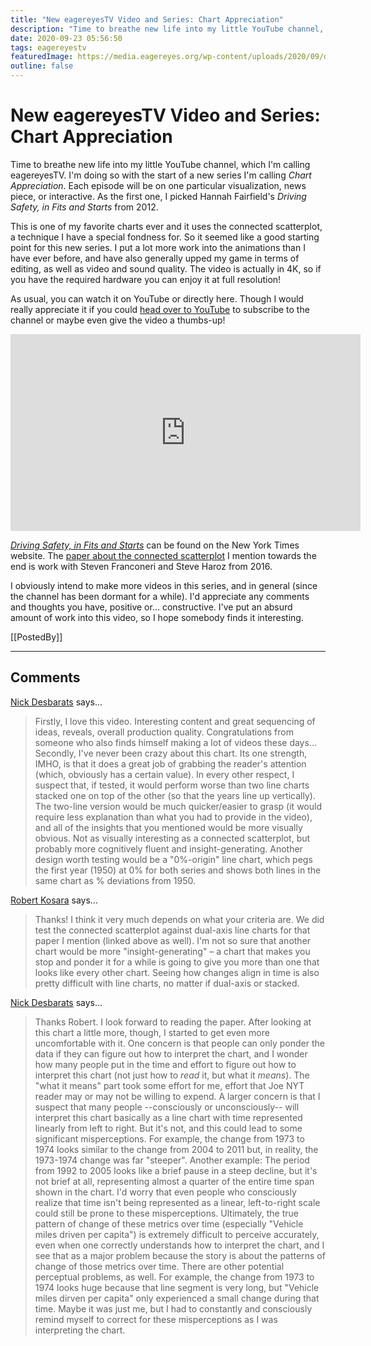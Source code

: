 ```yaml
---
title: "New eagereyesTV Video and Series: Chart Appreciation"
description: "Time to breathe new life into my little YouTube channel, which I'm calling eagereyesTV. I'm doing so with the start of a new series I'm calling Chart Appreciation. Each episode will be on one particular visualization, news piece, or interactive. As the first one, I picked Hannah Fairfield's Driving Safety, in Fits and Starts from 2012."
date: 2020-09-23 05:56:50
tags: eagereyestv
featuredImage: https://media.eagereyes.org/wp-content/uploads/2020/09/driving-safety-thumbnail.png
outline: false
---
```


# New eagereyesTV Video and Series: Chart Appreciation

Time to breathe new life into my little YouTube channel, which I'm calling eagereyesTV. I'm doing so with the start of a new series I'm calling <em>Chart Appreciation</em>. Each episode will be on one particular visualization, news piece, or interactive. As the first one, I picked Hannah Fairfield's <em>Driving Safety, in Fits and Starts</em> from 2012.

This is one of my favorite charts ever and it uses the connected scatterplot, a technique I have a special fondness for. So it seemed like a good starting point for this new series. I put a lot more work into the animations than I have ever before, and have also generally upped my game in terms of editing, as well as video and sound quality. The video is actually in 4K, so if you have the required hardware you can enjoy it at full resolution!

As usual, you can watch it on YouTube or directly here. Though I would really appreciate it if you could <a href="https://www.youtube.com/watch?v=ftqNuw9H7h8">head over to YouTube</a> to subscribe to the channel or maybe even give the video a thumbs-up!

<p align="center"><iframe width="560" height="315" src="https://www.youtube.com/embed/ftqNuw9H7h8?si=jFYb8vRx9-5Aqvoh" title="YouTube video player" frameborder="0" allow="accelerometer; autoplay; clipboard-write; encrypted-media; gyroscope; picture-in-picture; web-share" allowfullscreen></iframe></p>

<a href="https://archive.nytimes.com/www.nytimes.com/interactive/2012/09/17/science/driving-safety-in-fits-and-starts.html"><em>Driving Safety, in Fits and Starts</em></a> can be found on the New York Times website. The <a href="/papers/the-connected-scatterplot-for-presenting-paired-time-series" data-type="post" data-id="9076">paper about the connected scatterplot</a> I mention towards the end is work with Steven Franconeri and Steve Haroz from 2016. 

I obviously intend to make more videos in this series, and in general (since the channel has been dormant for a while). I'd appreciate any comments and thoughts you have, positive or… constructive. I've put an absurd amount of work into this video, so I hope somebody finds it interesting.

[[PostedBy]]

<aside class="comments">

---
## Comments

<a href="https://www.practicalreporting.com" rel="nofollow noopener" target="_blank">Nick Desbarats</a> says…
>	Firstly, I love this video. Interesting content and great sequencing of ideas, reveals, overall production quality. Congratulations from someone who also finds himself making a lot of videos these days...
>	Secondly, I've never been crazy about this chart. Its one strength, IMHO, is that it does a great job of grabbing the reader's attention (which, obviously has a certain value). In every other respect, I suspect that, if tested, it would perform worse than two line charts stacked one on top of the other (so that the years line up vertically). The two-line version would be much quicker/easier to grasp (it would require less explanation than what you had to provide in the video), and all of the insights that you mentioned would be more visually obvious. Not as visually interesting as a connected scatterplot, but probably more cognitively fluent and insight-generating. Another design worth testing would be a "0%-origin" line chart, which pegs the first year (1950) at 0% for both series and shows both lines in the same chart as % deviations from 1950.

<a href="/about" rel="nofollow noopener" target="_blank">Robert Kosara</a> says…
>	Thanks! I think it very much depends on what your criteria are. We did test the connected scatterplot against dual-axis line charts for that paper I mention (linked above as well). I'm not so sure that another chart would be more "insight-generating" –  a chart that makes you stop and ponder it for a while is going to give you more than one that looks like every other chart. Seeing how changes align in time is also pretty difficult with line charts, no matter if dual-axis or stacked.

<a href="https://www.practicalreporting.com" rel="nofollow noopener" target="_blank">Nick Desbarats</a> says…
>	Thanks Robert. I look forward to reading the paper.
>	After looking at this chart a little more, though, I started to get even more uncomfortable with it.
>	One concern is that people can only ponder the data if they can figure out how to interpret the chart, and I wonder how many people put in the time and effort to figure out how to interpret this chart (not just how to *read* it, but what it *means*). The "what it means" part took some effort for me, effort that Joe NYT reader may or may not be willing to expend.
>	A larger concern is that I suspect that many people --consciously or unconsciously-- will interpret this chart basically as a line chart with time represented linearly from left to right. But it's not, and this could lead to some significant misperceptions. For example, the change from 1973 to 1974 looks similar to the change from 2004 to 2011 but, in reality, the 1973-1974 change was far "steeper". Another example: The period from 1992 to 2005 looks like a brief pause in a steep decline, but it's not brief at all, representing almost a quarter of the entire time span shown in the chart. I'd worry that even people who consciously realize that time isn't being represented as a linear, left-to-right scale could still be prone to these misperceptions.
>	Ultimately, the true pattern of change of these metrics over time (especially "Vehicle miles driven per capita") is extremely difficult to perceive accurately, even when one correctly understands how to interpret the chart, and I see that as a major problem because the story is about the patterns of change of those metrics over time.
>	There are other potential perceptual problems, as well. For example, the change from 1973 to 1974 looks huge because that line segment is very long, but "Vehicle miles dirven per capita" only experienced a small change during that time. Maybe it was just me, but I had to constantly and consciously remind myself to correct for these misperceptions as I was interpreting the chart.

</aside>


